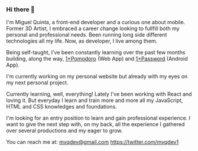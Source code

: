### Hi there 👋
I'm Miguel Quinta, a front-end developer and a curious one about mobile.
Former 3D Artist, I embraced a career change looking to fullfill both my personal and professional needs. Been running long side different technologies all my life. Now, as developer, I live among them.

Being self-taught, I've been constantly learning over the past few months building, along the way, [1+Pomodoro](https://onemorepomodoro.netlify.app/) (Web App) and [1+Password](https://play.google.com/store/apps/details?id=com.mvqdev.onemorepassword) (Android App).

I'm currently working on my personal website but already with my eyes on my next personal project.

Currently learning, well, everything! 
Lately I've been working with React and loving it. But everyday I learn and train more and more all my JavaScript, HTML and CSS knowledges and foundations.

I'm looking for an entry position to learn and gain professional experience. I want to give the next step with, on my back, all the experience I gathered over several productions and my eager to grow.

You can reach me at:
mvqdev@gmail.com
https://twitter.com/mvqdev1



<!--
**mvquinta/mvquinta** is a ✨ _special_ ✨ repository because its `README.md` (this file) appears on your GitHub profile.

Here are some ideas to get you started:

- 🔭 I’m currently working on ...
- 🌱 I’m currently learning ...
- 👯 I’m looking to collaborate on ...
- 🤔 I’m looking for help with ...
- 💬 Ask me about ...
- 📫 How to reach me: ...
- 😄 Pronouns: ...
- ⚡ Fun fact: ...
-->
